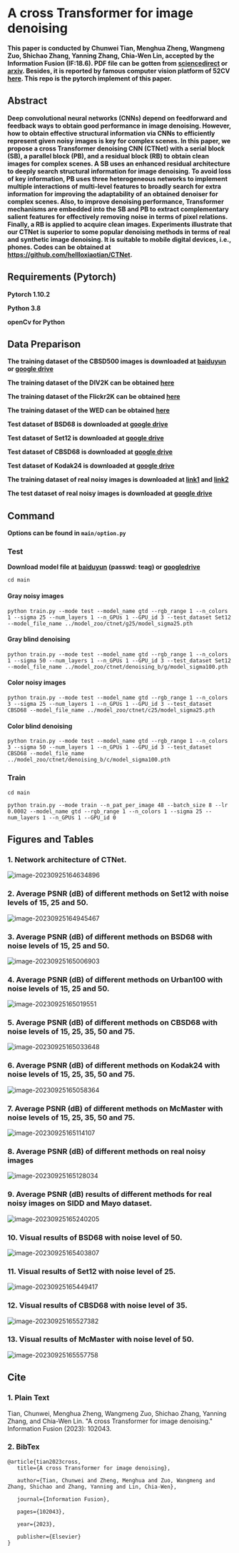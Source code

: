 # A cross Transformer for image denoising
**This paper is conducted by Chunwei Tian, Menghua Zheng, Wangmeng Zuo, Shichao Zhang, Yanning Zhang, Chia-Wen Lin, accepted by the Information Fusion (IF:18.6).  PDF file can be gotten from [sciencedirect](https://www.sciencedirect.com/science/article/abs/pii/S1566253523003597) or [arxiv](https://arxiv.org/pdf/2310.10408.pdf).  Besides, it is reported by famous computer vision platform of 52CV [here](https://mp.weixin.qq.com/s/NdSoiYdi9llJBnLGMx2G4w). This repo is the pytorch implement of this paper.**

## Abstract

**Deep convolutional neural networks (CNNs) depend on feedforward and feedback ways to obtain good performance in image denoising. However, how to obtain effective structural information via CNNs to efficiently represent given noisy images is key for complex scenes. In this paper, we propose a cross Transformer denoising CNN (CTNet) with a serial block (SB), a parallel block (PB), and a residual block (RB) to obtain clean images for complex scenes. A SB uses an enhanced residual architecture to deeply search structural information for image denoising. To avoid loss of key information, PB uses three heterogeneous networks to implement multiple interactions of multi-level features to broadly search for extra information for improving the adaptability of an obtained denoiser for complex scenes. Also, to improve denoising performance, Transformer mechanisms are embedded into the SB and PB to extract complementary salient features for effectively removing noise in terms of pixel relations. Finally, a RB is applied to acquire clean images. Experiments illustrate that our CTNet is superior to some popular denoising methods in terms of real and synthetic image denoising. It is suitable to mobile digital devices, i.e., phones. Codes can be obtained at https://github.com/hellloxiaotian/CTNet.**

## Requirements (Pytorch)

**Pytorch 1.10.2**

**Python 3.8**

**openCv for Python**

## Data Preparison

**The training dataset of the CBSD500 images is downloaded at [baiduyun](https://pan.baidu.com/s/1ou2mK5JUh-K8iMu8-DMcMw) or [google drive](https://drive.google.com/open?id=1S1_QrP-fIXeFl5hYY193lr07KyZV8X8r)**

**The training dataset of the DIV2K can be obtained [here](https://data.vision.ee.ethz.ch/cvl/DIV2K/)**

**The training dataset of the Flickr2K can be obtained [here](http://cv.snu.ac.kr/research/EDSR/Flickr2K.tar)**

**The training dataset of the WED can be obtained [here](https://ece.uwaterloo.ca/~k29ma/exploration/)**

**Test dataset of BSD68 is downloaded at [google drive](https://drive.google.com/file/d/1_fw6EKne--LVnW0mo68RrIY-j6BKPdSp/view?usp=sharing)**

**Test dataset of Set12 is downloaded at [google drive](https://drive.google.com/file/d/1cpQwFpNv1MXsM5bJkIumYfww8EPtlkWf/view?usp=sharing)**

**Test dataset of CBSD68 is downloaded at [google drive](https://drive.google.com/file/d/1lxXQ_buMll_JVWxKpk5fp0jduW5F_MHe/view?usp=sharing)**

**Test dataset of Kodak24 is downloaded at [google drive](https://drive.google.com/file/d/1F4_mv4oTXhiG-zyG9DI4OO05KqvEKhs9/view?usp=sharing)**

**The training dataset of real noisy images is downloaded at [link1](https://drive.google.com/file/d/1IYkR4zi76p7O5OCevC11VaQeKx0r1GyT/view?usp=sharing) and [link2](https://drive.google.com/file/d/19MA-Rgfc89sW9GJHpj_QedFyo-uoS8o7/view?usp=sharing)**

**The test dataset of real noisy images is downloaded at [google drive](https://drive.google.com/file/d/17DE-SV85Slu2foC0F0Ftob5VmRrHWI2h/view?usp=sharing)**



## Command

**Options can be found in `main/option.py`**  

### Test
**Download model file at [baiduyun](https://pan.baidu.com/s/17wrNyBkOoEzMZCs7kDxD6Q) (passwd: teag) or [googledrive](https://drive.google.com/drive/folders/1Pv7jitMs78wqRxuKBVShjfVI2bOTaiTO?usp=sharing)**  

`cd main`

#### Gray noisy images

`python train.py --mode test --model_name gtd --rgb_range 1 --n_colors 1 --sigma 25 --num_layers 1 --n_GPUs 1 --GPU_id 3 --test_dataset Set12 --model_file_name ../model_zoo/ctnet/g25/model_sigma25.pth`

#### Gray blind denoising

`python train.py --mode test --model_name gtd --rgb_range 1 --n_colors 1 --sigma 50 --num_layers 1 --n_GPUs 1 --GPU_id 3 --test_dataset Set12 --model_file_name ../model_zoo/ctnet/denoising_b/g/model_sigma100.pth`

#### Color noisy images

`python train.py --mode test --model_name gtd --rgb_range 1 --n_colors 3 --sigma 25 --num_layers 1 --n_GPUs 1 --GPU_id 3 --test_dataset CBSD68 --model_file_name ../model_zoo/ctnet/c25/model_sigma25.pth`

#### Color blind denoising

`python train.py --mode test --model_name gtd --rgb_range 1 --n_colors 3 --sigma 50 --num_layers 1 --n_GPUs 1 --GPU_id 3 --test_dataset CBSD68 --model_file_name ../model_zoo/ctnet/denoising_b/c/model_sigma100.pth`

### Train

`cd main`

`python train.py --mode train --n_pat_per_image 48 --batch_size 8 --lr 0.0002 --model_name gtd --rgb_range 1 --n_colors 1 --sigma 25 --num_layers 1 --n_GPUs 1 --GPU_id 0`


## Figures and Tables
### 1. Network architecture of CTNet.

![image-20230925164634896](assets/image-20230925164634896.png)

### 2. Average PSNR (dB) of different methods on Set12 with noise levels of 15, 25 and 50.

![image-20230925164945467](assets/image-20230925164945467.png)

### 3. Average PSNR (dB) of different methods on BSD68 with noise levels of 15, 25 and 50.

![image-20230925165006903](assets/image-20230925165006903.png)

### 4. Average PSNR (dB) of different methods on Urban100 with noise levels of 15, 25 and 50.

![image-20230925165019551](assets/image-20230925165019551.png)

### 5. Average PSNR (dB) of different methods on CBSD68 with noise levels of 15, 25, 35, 50 and 75.

![image-20230925165033648](assets/image-20230925165033648.png)

### 6. Average PSNR (dB) of different methods on Kodak24 with noise levels of 15, 25, 35, 50 and 75.

![image-20230925165058364](assets/image-20230925165058364.png)

### 7. Average PSNR (dB) of different methods on McMaster with noise levels of 15, 25, 35, 50 and 75.

![image-20230925165114107](assets/image-20230925165114107.png)

### 8. Average PSNR (dB) of different methods on real noisy images

![image-20230925165128034](assets/image-20230925165128034.png)

### 9. Average PSNR (dB) results of different methods for real noisy images on SIDD and Mayo dataset.

![image-20230925165240205](assets/image-20230925165240205.png)

### 10. Visual results of BSD68 with noise level of 50. 

![image-20230925165403807](assets/image-20230925165403807.png)

### 11. Visual results of Set12 with noise level of 25. 

![image-20230925165449417](assets/image-20230925165449417.png)

### 12. Visual results of CBSD68 with noise level of 35. 

![image-20230925165527382](assets/image-20230925165527382.png)

### 13. Visual results of McMaster with noise level of 50. 

![image-20230925165557758](assets/image-20230925165557758.png)

## Cite

### 1. Plain Text 
Tian, Chunwei, Menghua Zheng, Wangmeng Zuo, Shichao Zhang, Yanning Zhang, and Chia-Wen Lin. "A cross Transformer for image denoising." Information Fusion (2023): 102043.

### 2. BibTex
```
@article{tian2023cross,
   title={A cross Transformer for image denoising},
  
   author={Tian, Chunwei and Zheng, Menghua and Zuo, Wangmeng and Zhang, Shichao and Zhang, Yanning and Lin, Chia-Wen},
  
   journal={Information Fusion},
  
   pages={102043},
  
   year={2023},
  
   publisher={Elsevier}
}
```

